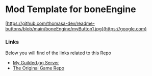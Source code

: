 # Mod Template for boneEngine
[https://github.com/thomasa-dev/readme-buttons/blob/main/boneEngine/myButton1.jpg](https://google.com)
### Links
Below you will find of the links related to this Repo
* [My Guilded.gg Server](https://guilded.gg/thomas-hub "My Guilded Server")
* [The Original Game Repo](https://github.com/thomasa-dev/boneEngine-private "Private Repo")
